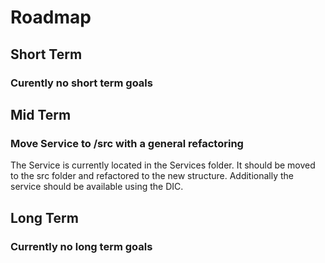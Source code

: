 # Roadmap


## Short Term

### Curently no short term goals


## Mid Term

### Move Service to /src with a general refactoring
The Service is currently located in the Services folder. It should be moved to the src folder and refactored to the new structure. Additionally the service should be available using the DIC.

## Long Term

### Currently no long term goals

